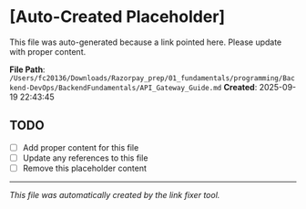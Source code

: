 # [Auto-Created Placeholder]

This file was auto-generated because a link pointed here.
Please update with proper content.

**File Path**: `/Users/fc20136/Downloads/Razorpay_prep/01_fundamentals/programming/Backend-DevOps/BackendFundamentals/API_Gateway_Guide.md`
**Created**: 2025-09-19 22:43:45

## TODO
- [ ] Add proper content for this file
- [ ] Update any references to this file
- [ ] Remove this placeholder content

---
*This file was automatically created by the link fixer tool.*
